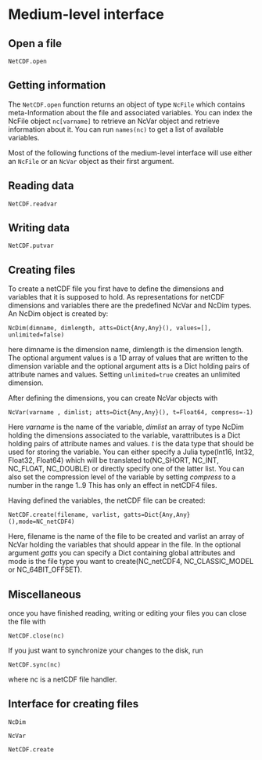 # Medium-level interface

## Open a file

```@docs
NetCDF.open
```

## Getting information

The `NetCDF.open` function returns an object of type `NcFile` which contains meta-Information about the file and associated variables. You can index
the NcFile object `nc[varname]` to retrieve an NcVar object and retrieve information about it. You can run `names(nc)` to get a list of available variables.

Most of the following functions of the medium-level interface will use either an `NcFile` or an `NcVar` object as their first argument.

## Reading data

```@docs
NetCDF.readvar
```

## Writing data

```@docs
NetCDF.putvar
```


## Creating files

To create a netCDF file you first have to define the dimensions and variables that it is supposed to hold. As representations for netCDF dimensions and variables there are the predefined NcVar and NcDim types. An NcDim object is created by:

    NcDim(dimname, dimlength, atts=Dict{Any,Any}(), values=[], unlimited=false)

here dimname is the dimension name, dimlength is the dimension length. The optional argument values is a 1D array of values that are written to the dimension variable and the optional argument atts is a Dict holding pairs of attribute names and values. Setting `unlimited=true` creates an unlimited dimension.

After defining the dimensions, you can create NcVar objects with

    NcVar(varname , dimlist; atts=Dict{Any,Any}(), t=Float64, compress=-1)

Here *varname* is the name of the variable, *dimlist* an array of type NcDim holding the dimensions associated to the variable, varattributes is a Dict holding pairs of attribute names and values. *t* is the data type that should be used for storing the variable.  You can either specify a Julia type(Int16, Int32, Float32, Float64) which will be translated to(NC_SHORT, NC_INT, NC_FLOAT, NC_DOUBLE) or directly specify one of the latter list. You can also set the compression level of the variable by setting *compress* to a number in the range 1..9 This has only an effect in netCDF4 files.


Having defined the variables, the netCDF file can be created:

    NetCDF.create(filename, varlist, gatts=Dict{Any,Any}(),mode=NC_netCDF4)

Here, filename is the name of the file to be created and varlist an array of NcVar holding the variables that should appear in the file. In the optional argument *gatts* you can specify a Dict containing global attributes and mode is the file type you want to create(NC_netCDF4, NC_CLASSIC_MODEL or NC_64BIT_OFFSET).


## Miscellaneous

once you have finished reading, writing or editing your files you can close the file with

    NetCDF.close(nc)

If you just want to synchronize your changes to the disk, run

    NetCDF.sync(nc)

where nc is a netCDF file handler.

## Interface for creating files

```@docs
NcDim
```

```@docs
NcVar
```

```@docs
NetCDF.create
```
